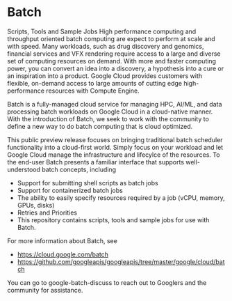 # Batch

Scripts, Tools and Sample Jobs
High performance computing and throughput oriented batch computing are expect to perform at scale and with speed. Many workloads, such as drug discovery and genomics, financial services and VFX rendering require access to a large and diverse set of computing resources on demand. With more and faster computing power, you can convert an idea into a discovery, a hypothesis into a cure or an inspiration into a product. Google Cloud provides customers with flexible, on-demand access to large amounts of cutting edge high-performance resources with Compute Engine.

Batch is a fully-managed cloud service for managing HPC, AI/ML, and data processing batch workloads on Google Cloud in a cloud-native manner. With the introduction of Batch, we seek to work with the community to define a new way to do batch computing that is cloud optimized.

This public preview release focuses on bringing traditional batch scheduler functionality into a cloud-first world. Simply focus on your workload and let Google Cloud manage the infrastructure and lifecylce of the resources. To the end-user Batch presents a familiar interface that supports well-understood batch concepts, including

* Support for submitting shell scripts as batch jobs
* Support for containerized batch jobs
* The ability to easily specify resources required by a job (vCPU, memory, GPUs, disks)
* Retries and Priorities
* This repository contains scripts, tools and sample jobs for use with Batch.

For more information about Batch, see
* https://cloud.google.com/batch
* https://github.com/googleapis/googleapis/tree/master/google/cloud/batch

You can go to google-batch-discuss to reach out to Googlers and the community for assistance.
